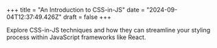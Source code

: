+++
title = "An Introduction to CSS-in-JS"
date = "2024-09-04T12:37:49.426Z"
draft = false
+++

Explore CSS-in-JS techniques and how they can streamline your styling process within JavaScript frameworks like React.
        